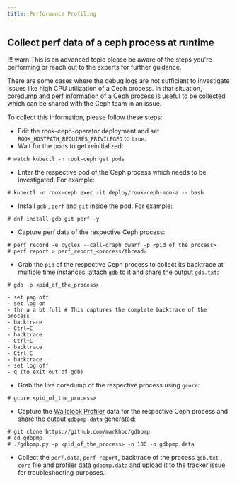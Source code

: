 ```yaml
---
title: Performance Profiling
---
```


## Collect perf data of a ceph process at runtime

!!! warn
    This is an advanced topic please be aware of the steps you're performing or reach out
    to the experts for further guidance.

There are some cases where the debug logs are not sufficient to investigate issues
like high CPU utilization of a Ceph process. In that situation, coredump and perf information
of a Ceph process is useful to be collected which can be shared with the Ceph team in an issue.

To collect this information, please follow these steps:

* Edit the rook-ceph-operator deployment and set `ROOK_HOSTPATH_REQUIRES_PRIVILEGED` to `true`.
* Wait for the pods to get reinitialized:

```console
# watch kubectl -n rook-ceph get pods
```

* Enter the respective pod of the Ceph process which needs to be investigated. For example:

```console
# kubectl -n rook-ceph exec -it deploy/rook-ceph-mon-a -- bash
```

* Install `gdb` , `perf` and `git` inside the pod. For example:
```console
# dnf install gdb git perf -y
```

* Capture perf data of the respective Ceph process:

```console
# perf record -e cycles --call-graph dwarf -p <pid of the process>
# perf report > perf_report_<process/thread>
```

* Grab the `pid` of the respective Ceph process to collect its backtrace at multiple time instances, attach `gdb` to it and share the output `gdb.txt`:

```console
# gdb -p <pid_of_the_process>

- set pag off
- set log on
- thr a a bt full # This captures the complete backtrace of the process
- backtrace
- Ctrl+C
- backtrace
- Ctrl+C
- backtrace
- Ctrl+C
- backtrace
- set log off
- q (to exit out of gdb)
```

* Grab the live coredump of the respective process using `gcore`:

```console
# gcore <pid_of_the_process>
```

* Capture the [Wallclock Profiler](https://github.com/markhpc/gdbpmp) data for the respective
Ceph process and share the output `gdbpmp.data` generated:

```console
# git clone https://github.com/markhpc/gdbpmp
# cd gdbpmp
# ./gdbpmp.py -p <pid_of_the_process> -n 100 -o gdbpmp.data
```

* Collect the `perf.data`, `perf_report`, backtrace of the process `gdb.txt` , `core` file and profiler data `gdbpmp.data` and upload it to the tracker issue for troubleshooting purposes.
